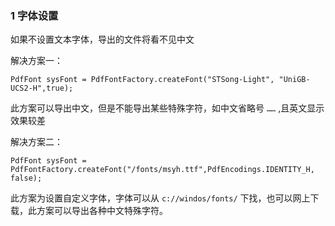 ### 1 字体设置
如果不设置文本字体，导出的文件将看不见中文

解决方案一： 

	PdfFont sysFont = PdfFontFactory.createFont("STSong-Light", "UniGB-UCS2-H",true);
		
此方案可以导出中文，但是不能导出某些特殊字符，如中文省略号 `……` ,且英文显示效果较差

解决方案二：

	PdfFont sysFont = PdfFontFactory.createFont("/fonts/msyh.ttf",PdfEncodings.IDENTITY_H, false);

此方案为设置自定义字体，字体可以从 `c://windos/fonts/` 下找，也可以网上下载，此方案可以导出各种中文特殊字符。